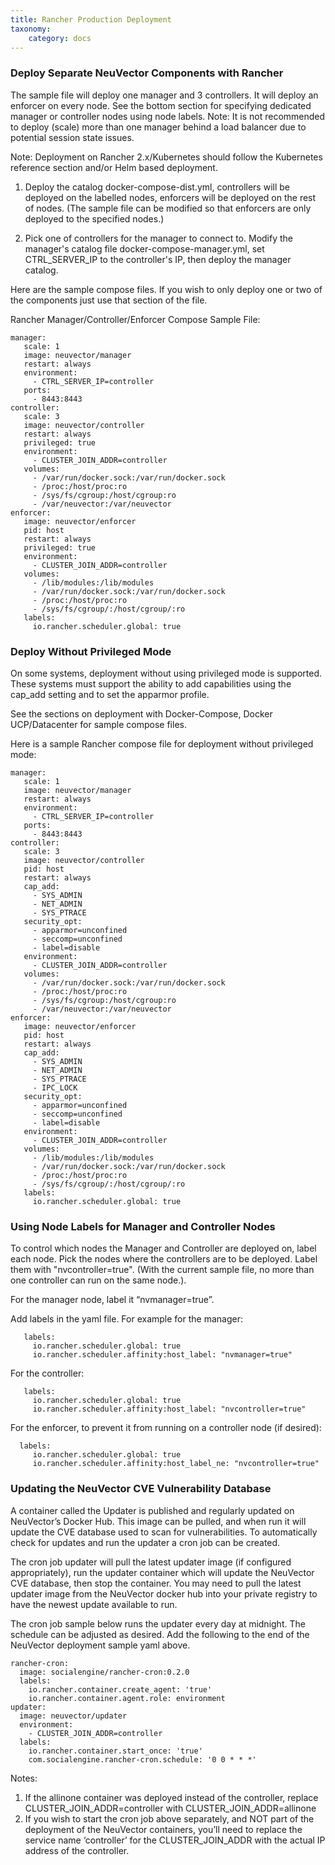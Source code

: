 ```yaml
---
title: Rancher Production Deployment
taxonomy:
    category: docs
---
```


### Deploy Separate NeuVector Components with Rancher
The sample file will deploy one manager and 3 controllers. It will deploy an enforcer on every node. See the bottom section for specifying dedicated manager or controller nodes using node labels. Note: It is not recommended to deploy (scale) more than one manager behind a load balancer due to potential session state issues.

Note: Deployment on Rancher 2.x/Kubernetes should follow the Kubernetes reference section and/or Helm based deployment.

1. Deploy the catalog docker-compose-dist.yml, controllers will be deployed on the labelled nodes, enforcers will be deployed on the rest of nodes. (The sample file can be modified so that enforcers are only deployed to the specified nodes.)

2. Pick one of controllers for the manager to connect to. Modify the manager's catalog file docker-compose-manager.yml, set CTRL_SERVER_IP to the controller's IP, then deploy the manager catalog.

Here are the sample compose files. If you wish to only deploy one or two of the components just use that section of the file.

Rancher Manager/Controller/Enforcer Compose Sample File:
```
manager:
   scale: 1
   image: neuvector/manager
   restart: always
   environment:
     - CTRL_SERVER_IP=controller
   ports:
     - 8443:8443
controller:
   scale: 3
   image: neuvector/controller
   restart: always
   privileged: true
   environment:
     - CLUSTER_JOIN_ADDR=controller
   volumes:
     - /var/run/docker.sock:/var/run/docker.sock
     - /proc:/host/proc:ro
     - /sys/fs/cgroup:/host/cgroup:ro
     - /var/neuvector:/var/neuvector
enforcer:
   image: neuvector/enforcer
   pid: host
   restart: always
   privileged: true
   environment:
     - CLUSTER_JOIN_ADDR=controller
   volumes:
     - /lib/modules:/lib/modules
     - /var/run/docker.sock:/var/run/docker.sock
     - /proc:/host/proc:ro    
     - /sys/fs/cgroup/:/host/cgroup/:ro
   labels:
     io.rancher.scheduler.global: true
```

### Deploy Without Privileged Mode
On some systems, deployment without using privileged mode is supported. These systems must support the ability to add capabilities using the cap_add setting and to set the apparmor profile.

See the sections on deployment with Docker-Compose, Docker UCP/Datacenter for sample compose files.

Here is a sample Rancher compose file for deployment without privileged mode:
```
manager:
   scale: 1
   image: neuvector/manager
   restart: always
   environment:
     - CTRL_SERVER_IP=controller
   ports:
     - 8443:8443
controller:
   scale: 3
   image: neuvector/controller
   pid: host
   restart: always
   cap_add:
     - SYS_ADMIN
     - NET_ADMIN
     - SYS_PTRACE
   security_opt:
     - apparmor=unconfined
     - seccomp=unconfined
     - label=disable
   environment:
     - CLUSTER_JOIN_ADDR=controller
   volumes:
     - /var/run/docker.sock:/var/run/docker.sock
     - /proc:/host/proc:ro
     - /sys/fs/cgroup:/host/cgroup:ro
     - /var/neuvector:/var/neuvector
enforcer:
   image: neuvector/enforcer
   pid: host
   restart: always
   cap_add:
     - SYS_ADMIN
     - NET_ADMIN
     - SYS_PTRACE
     - IPC_LOCK
   security_opt:
     - apparmor=unconfined
     - seccomp=unconfined
     - label=disable
   environment:
     - CLUSTER_JOIN_ADDR=controller
   volumes:
     - /lib/modules:/lib/modules
     - /var/run/docker.sock:/var/run/docker.sock
     - /proc:/host/proc:ro    
     - /sys/fs/cgroup/:/host/cgroup/:ro
   labels:
     io.rancher.scheduler.global: true
```

### Using Node Labels for Manager and Controller Nodes
To control which nodes the Manager and Controller are deployed on, label each node. Pick the nodes where the controllers are to be deployed. Label them with "nvcontroller=true". (With the current sample file, no more than one controller can run on the same node.).

For the manager node, label it “nvmanager=true”.

Add labels in the yaml file. For example for the manager:
```
   labels:
     io.rancher.scheduler.global: true
     io.rancher.scheduler.affinity:host_label: "nvmanager=true"
```

For the controller:
```
   labels:
     io.rancher.scheduler.global: true
     io.rancher.scheduler.affinity:host_label: "nvcontroller=true"
```

For the enforcer, to prevent it from running on a controller node (if desired):
```
  labels:
     io.rancher.scheduler.global: true
     io.rancher.scheduler.affinity:host_label_ne: "nvcontroller=true"
```

### Updating the NeuVector CVE Vulnerability Database
A container called the Updater is published and regularly updated on NeuVector’s Docker Hub. This image can be pulled, and when run it will update the CVE database used to scan for vulnerabilities. To automatically check for updates and run the updater a cron job can be created.

The cron job updater will pull the latest updater image (if configured appropriately), run the updater container which will update the NeuVector CVE database, then stop the container. You may need to pull the latest updater image from the NeuVector docker hub into your private registry to have the newest update available to run.

The cron job sample below runs the updater every day at midnight. The schedule can be adjusted as desired. Add the following to the end of the NeuVector deployment sample yaml above.

```
rancher-cron:
  image: socialengine/rancher-cron:0.2.0
  labels:
    io.rancher.container.create_agent: 'true'
    io.rancher.container.agent.role: environment
updater:
  image: neuvector/updater
  environment:
    - CLUSTER_JOIN_ADDR=controller
  labels:
    io.rancher.container.start_once: 'true'
    com.socialengine.rancher-cron.schedule: '0 0 * * *'
```

Notes: 
1. If the allinone container was deployed instead of the controller, replace CLUSTER_JOIN_ADDR=controller with CLUSTER_JOIN_ADDR=allinone
2. If you wish to start the cron job above separately, and NOT part of the deployment of the NeuVector containers, you’ll need to replace the service name ‘controller’ for the CLUSTER_JOIN_ADDR with the actual IP address of the controller. 


